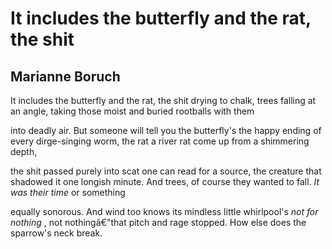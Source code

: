 # It includes the butterfly and the rat, the shit
## Marianne Boruch
It includes the butterfly and the rat, the shit
drying to chalk, trees
falling at an angle, taking those moist
and buried rootballs with them

into deadly air. But someone will
tell you the butterfly's the happy ending
of every dirge-singing worm, the rat
a river rat come up from a shimmering depth,

the shit passed purely into scat one can read
for a source, the creature that shadowed it one
longish minute. And trees, of course they
wanted to fall. _It was their time_ or something

equally sonorous. And wind too knows its
mindless little whirlpool's _not for nothing_ , not
nothingâ€"that pitch and rage stopped. How else
does the sparrow's neck break.